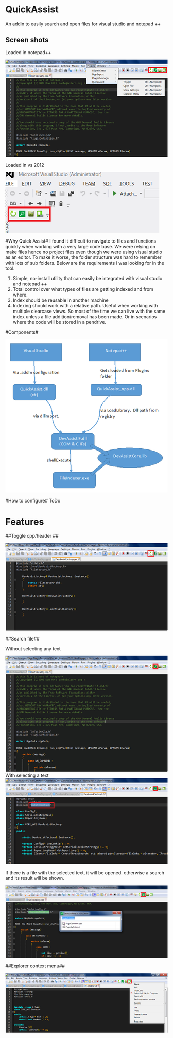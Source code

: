 # QuickAssist #
An addin to easily search and open files for visual studio and notepad ++

## Screen shots ##
Loaded in notepad++
<div style="img-align:center"><img src ="Docs/screenshots/NPP_1.png" /></div>

Loaded in vs 2012
<div style="img-align:center"><img src ="Docs/screenshots/VS_GUI.png" /></div>

#Why Quick Assist#
I found it difficult to navigate to files and functions quickly when working with a very large code base. We were relying on make files hence no project files even though we were using visual studio as an editor. To make it worse, the folder structure was hard to remember with lots of sub folders.
Below are the requirements i was looking for in the tool.

1. Simple, no-install utility that can easily be integrated with visual studio and notepad ++
2. Total control over what types of files are getting indexed and from where.
3. Index should be reusable in another machine
4. Indexing should work with a relative path. Useful when working with multiple clearcase views. So most of the time we can live with the same index unless a file addition/removal has been made. Or in scenarios where the code will be stored in a pendrive.

#Components#
<div style="img-align:center"><img src ="Docs/screenshots/Components.png" /></div>

#How to configure#
ToDo

# Features #

##Toggle cpp/header ##
<div style="img-align:center"><img src ="Docs/screenshots/Toggle.gif" /></div>

##Search file##

Without selecting any text
<div style="img-align:center"><img src ="Docs/screenshots/FileOpen.gif" /></div>
With selecting a text
<div style="img-align:center"><img src ="Docs/screenshots/select_open.gif" /></div>

If there is a file with the selected text, it will be opened. otherwise a search and its result will be shown.
<div style="img-align:center"><img src ="Docs/screenshots/NPP_selected.png" /></div>

##Explorer context menu##
<div style="img-align:center"><img src ="Docs/screenshots/NPP_CONTEXT_11.png" /></div>
